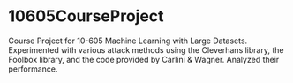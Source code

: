 # 10605CourseProject
Course Project for 10-605 Machine Learning with Large Datasets. Experimented with various attack methods using the Cleverhans library, the Foolbox library, and the code provided by Carlini & Wagner. Analyzed their performance.
